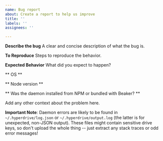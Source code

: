 ```yaml
---
name: Bug report
about: Create a report to help us improve
title: ''
labels: ''
assignees: ''

---
```


**Describe the bug**
A clear and concise description of what the bug is.

**To Reproduce**
Steps to reproduce the behavior.

**Expected Behavior**
What did you expect to happen?

** OS **

** Node version **

** Was the daemon installed from NPM or bundled with Beaker? **

Add any other context about the problem here.

__Important Note__: Daemon errors are likely to be found in `~/.hyperdrive/log.json` or `~/.hyperdrive/output.log` (the latter is for unexpected, non-JSON output). These files might contain sensitive drive keys, so don't upload the whole thing -- just extract any stack traces or odd error messages!
